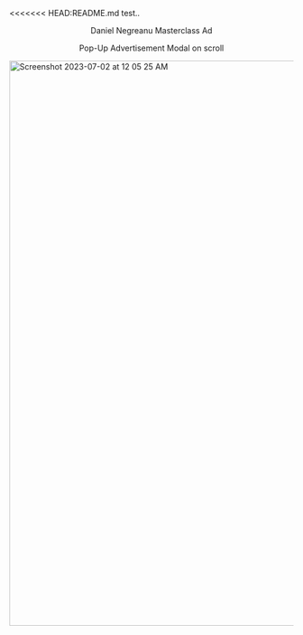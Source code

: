 <<<<<<< HEAD:README.md test..

<div align="center">
  
Daniel Negreanu Masterclass Ad

Pop-Up Advertisement Modal on scroll

</div>

<img width="1001" alt="Screenshot 2023-07-02 at 12 05 25 AM" src="https://github.com/Jgar514/negreanuPop-Up/assets/119822971/4433fe3e-6ccb-4cb4-9b52-58b0e8363d38">
